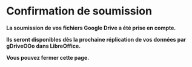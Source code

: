 # Confirmation de soumission

**La soumission de vos fichiers Google Drive a été prise en compte.**

**Ils seront disponibles dès la prochaine réplication de vos données par gDriveOOo dans LibreOffice.**

**Vous pouvez fermer cette page.**
